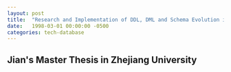 ---layout: posttitle:  "Research and Implementation of DDL, DML and Schema Evolution in an OOEDBMS"date:   1998-03-01 00:00:00 -0500categories: tech-database---## Jian's Master Thesis in Zhejiang University 